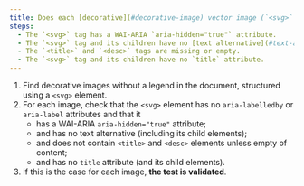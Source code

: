 ```yaml
---
title: Does each [decorative](#decorative-image) vector image (`<svg>` tag), without [legend](#image-caption), meet these conditions?
steps:
  - The `<svg>` tag has a WAI-ARIA `aria-hidden="true"` attribute.
  - The `<svg>` tag and its children have no [text alternative](#text-alternative-image).
  - The `<title>` and `<desc>` tags are missing or empty.
  - The `<svg>` tag and its children have no `title` attribute.
---
```


1. Find decorative images without a legend in the document, structured using a `<svg>` element.
2. For each image, check that the `<svg>` element has no `aria-labelledby` or `aria-label` attributes and that it
   - has a WAI-ARIA `aria-hidden="true"` attribute;
   - and has no text alternative (including its child elements);
   - and does not contain `<title>` and `<desc>` elements unless empty of content;
   - and has no `title` attribute (and its child elements).
3. If this is the case for each image, **the test is validated**.

